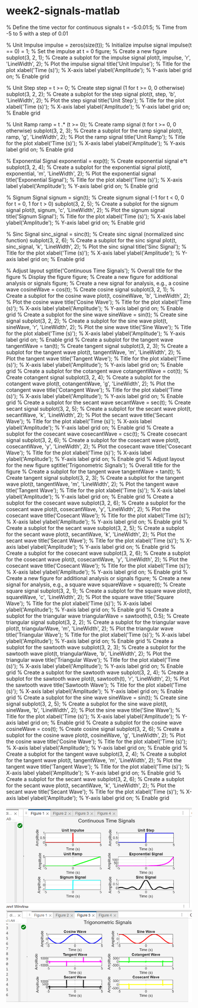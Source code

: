 # week2-signals-matlab
% Define the time vector for continuous signals
t = -5:0.01:5; % Time from -5 to 5 with a step of 0.01

% Unit Impulse
impulse = zeros(size(t)); % Initialize impulse signal
impulse(t == 0) = 1; % Set the impulse at t = 0
figure; % Create a new figure
subplot(3, 2, 1); % Create a subplot for the impulse signal
plot(t, impulse, 'r', 'LineWidth', 2); % Plot the impulse signal
title('Unit Impulse'); % Title for the plot
xlabel('Time (s)'); % X-axis label
ylabel('Amplitude'); % Y-axis label
grid on; % Enable grid

% Unit Step
step = t >= 0; % Create step signal (1 for t >= 0, 0 otherwise)
subplot(3, 2, 2); % Create a subplot for the step signal
plot(t, step, 'b', 'LineWidth', 2); % Plot the step signal
title('Unit Step'); % Title for the plot
xlabel('Time (s)'); % X-axis label
ylabel('Amplitude'); % Y-axis label
grid on; % Enable grid

% Unit Ramp
ramp = t .* (t >= 0); % Create ramp signal (t for t >= 0, 0 otherwise)
subplot(3, 2, 3); % Create a subplot for the ramp signal
plot(t, ramp, 'g', 'LineWidth', 2); % Plot the ramp signal
title('Unit Ramp'); % Title for the plot
xlabel('Time (s)'); % X-axis label
ylabel('Amplitude'); % Y-axis label
grid on; % Enable grid

% Exponential Signal
exponential = exp(t); % Create exponential signal e^t
subplot(3, 2, 4); % Create a subplot for the exponential signal
plot(t, exponential, 'm', 'LineWidth', 2); % Plot the exponential signal
title('Exponential Signal'); % Title for the plot
xlabel('Time (s)'); % X-axis label
ylabel('Amplitude'); % Y-axis label
grid on; % Enable grid

% Signum Signal
signum = sign(t); % Create signum signal (-1 for t < 0, 0 for t = 0, 1 for t > 0)
subplot(3, 2, 5); % Create a subplot for the signum signal
plot(t, signum, 'c', 'LineWidth', 2); % Plot the signum signal
title('Signum Signal'); % Title for the plot
xlabel('Time (s)'); % X-axis label
ylabel('Amplitude'); % Y-axis label
grid on; % Enable grid

% Sinc Signal
sinc_signal = sinc(t); % Create sinc signal (normalized sinc function)
subplot(3, 2, 6); % Create a subplot for the sinc signal
plot(t, sinc_signal, 'k', 'LineWidth', 2); % Plot the sinc signal
title('Sinc Signal'); % Title for the plot
xlabel('Time (s)'); % X-axis label
ylabel('Amplitude'); % Y-axis label
grid on; % Enable grid

% Adjust layout
sgtitle('Continuous Time Signals'); % Overall title for the figure
% Display the figure
figure;
% Create a new figure for additional analysis or signals
figure;
% Create a new signal for analysis, e.g., a cosine wave
cosineWave = cos(t); % Create cosine signal
subplot(3, 2, 1); % Create a subplot for the cosine wave
plot(t, cosineWave, 'b', 'LineWidth', 2); % Plot the cosine wave
title('Cosine Wave'); % Title for the plot
xlabel('Time (s)'); % X-axis label
ylabel('Amplitude'); % Y-axis label
grid on; % Enable grid
% Create a subplot for the sine wave
sineWave = sin(t); % Create sine signal
subplot(3, 2, 2); % Create a subplot for the sine wave
plot(t, sineWave, 'r', 'LineWidth', 2); % Plot the sine wave
title('Sine Wave'); % Title for the plot
xlabel('Time (s)'); % X-axis label
ylabel('Amplitude'); % Y-axis label
grid on; % Enable grid
% Create a subplot for the tangent wave
tangentWave = tan(t); % Create tangent signal
subplot(3, 2, 3); % Create a subplot for the tangent wave
plot(t, tangentWave, 'm', 'LineWidth', 2); % Plot the tangent wave
title('Tangent Wave'); % Title for the plot
xlabel('Time (s)'); % X-axis label
ylabel('Amplitude'); % Y-axis label
grid on; % Enable grid
% Create a subplot for the cotangent wave
cotangentWave = cot(t); % Create cotangent signal
subplot(3, 2, 4); % Create a subplot for the cotangent wave
plot(t, cotangentWave, 'g', 'LineWidth', 2); % Plot the cotangent wave
title('Cotangent Wave'); % Title for the plot
xlabel('Time (s)'); % X-axis label
ylabel('Amplitude'); % Y-axis label
grid on; % Enable grid
% Create a subplot for the secant wave
secantWave = sec(t); % Create secant signal
subplot(3, 2, 5); % Create a subplot for the secant wave
plot(t, secantWave, 'k', 'LineWidth', 2); % Plot the secant wave
title('Secant Wave'); % Title for the plot
xlabel('Time (s)'); % X-axis label
ylabel('Amplitude'); % Y-axis label
grid on; % Enable grid
% Create a subplot for the cosecant wave
cosecantWave = csc(t); % Create cosecant signal
subplot(3, 2, 6); % Create a subplot for the cosecant wave
plot(t, cosecantWave, 'y', 'LineWidth', 2); % Plot the cosecant wave
title('Cosecant Wave'); % Title for the plot
xlabel('Time (s)'); % X-axis label
ylabel('Amplitude'); % Y-axis label
grid on; % Enable grid
% Adjust layout for the new figure
sgtitle('Trigonometric Signals'); % Overall title for the figure
% Create a subplot for the tangent wave
tangentWave = tan(t); % Create tangent signal
subplot(3, 2, 3); % Create a subplot for the tangent wave
plot(t, tangentWave, 'm', 'LineWidth', 2); % Plot the tangent wave
title('Tangent Wave'); % Title for the plot
xlabel('Time (s)'); % X-axis label
ylabel('Amplitude'); % Y-axis label
grid on; % Enable grid
% Create a subplot for the cosecant wave
subplot(3, 2, 6); % Create a subplot for the cosecant wave
plot(t, cosecantWave, 'y', 'LineWidth', 2); % Plot the cosecant wave
title('Cosecant Wave'); % Title for the plot
xlabel('Time (s)'); % X-axis label
ylabel('Amplitude'); % Y-axis label
grid on; % Enable grid
% Create a subplot for the secant wave
subplot(3, 2, 5); % Create a subplot for the secant wave
plot(t, secantWave, 'k', 'LineWidth', 2); % Plot the secant wave
title('Secant Wave'); % Title for the plot
xlabel('Time (s)'); % X-axis label
ylabel('Amplitude'); % Y-axis label
grid on; % Enable grid
% Create a subplot for the cosecant wave
subplot(3, 2, 6); % Create a subplot for the cosecant wave
plot(t, cosecantWave, 'y', 'LineWidth', 2); % Plot the cosecant wave
title('Cosecant Wave'); % Title for the plot
xlabel('Time (s)'); % X-axis label
ylabel('Amplitude'); % Y-axis label
grid on; % Enable grid
% Create a new figure for additional analysis or signals
figure;
% Create a new signal for analysis, e.g., a square wave
squareWave = square(t); % Create square signal
subplot(3, 2, 1); % Create a subplot for the square wave
plot(t, squareWave, 'c', 'LineWidth', 2); % Plot the square wave
title('Square Wave'); % Title for the plot
xlabel('Time (s)'); % X-axis label
ylabel('Amplitude'); % Y-axis label
grid on; % Enable grid
% Create a subplot for the triangular wave
triangularWave = sawtooth(t, 0.5); % Create triangular signal
subplot(3, 2, 2); % Create a subplot for the triangular wave
plot(t, triangularWave, 'm', 'LineWidth', 2); % Plot the triangular wave
title('Triangular Wave'); % Title for the plot
xlabel('Time (s)'); % X-axis label
ylabel('Amplitude'); % Y-axis label
grid on; % Enable grid
% Create a subplot for the sawtooth wave
subplot(3, 2, 3); % Create a subplot for the sawtooth wave
plot(t, triangularWave, 'b', 'LineWidth', 2); % Plot the triangular wave
title('Triangular Wave'); % Title for the plot
xlabel('Time (s)'); % X-axis label
ylabel('Amplitude'); % Y-axis label
grid on; % Enable grid
% Create a subplot for the sawtooth wave
subplot(3, 2, 4); % Create a subplot for the sawtooth wave
plot(t, sawtooth(t), 'r', 'LineWidth', 2); % Plot the sawtooth wave
title('Sawtooth Wave'); % Title for the plot
xlabel('Time (s)'); % X-axis label
ylabel('Amplitude'); % Y-axis label
grid on; % Enable grid
% Create a subplot for the sine wave
sineWave = sin(t); % Create sine signal
subplot(3, 2, 5); % Create a subplot for the sine wave
plot(t, sineWave, 'b', 'LineWidth', 2); % Plot the sine wave
title('Sine Wave'); % Title for the plot
xlabel('Time (s)'); % X-axis label
ylabel('Amplitude'); % Y-axis label
grid on; % Enable grid
% Create a subplot for the cosine wave
cosineWave = cos(t); % Create cosine signal
subplot(3, 2, 6); % Create a subplot for the cosine wave
plot(t, cosineWave, 'g', 'LineWidth', 2); % Plot the cosine wave
title('Cosine Wave'); % Title for the plot
xlabel('Time (s)'); % X-axis label
ylabel('Amplitude'); % Y-axis label
grid on; % Enable grid
% Create a subplot for the tangent wave
subplot(3, 2, 4); % Create a subplot for the tangent wave
plot(t, tangentWave, 'm', 'LineWidth', 2); % Plot the tangent wave
title('Tangent Wave'); % Title for the plot
xlabel('Time (s)'); % X-axis label
ylabel('Amplitude'); % Y-axis label
grid on; % Enable grid
% Create a subplot for the secant wave
subplot(3, 2, 6); % Create a subplot for the secant wave
plot(t, secantWave, 'k', 'LineWidth', 2); % Plot the secant wave
title('Secant Wave'); % Title for the plot
xlabel('Time (s)'); % X-axis label
ylabel('Amplitude'); % Y-axis label
grid on; % Enable grid

![image](https://github.com/jahossain/week2-signals-matlab/blob/main/Images/Screenshot%202025-09-17%20135807.png)
![image](https://github.com/jahossain/week2-signals-matlab/blob/main/Images/Screenshot%202025-09-17%20135848.png)
